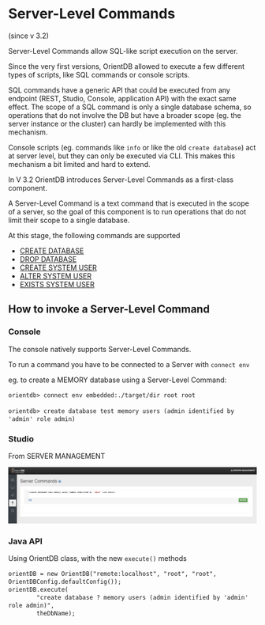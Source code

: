 # Server-Level Commands

(since v 3.2)

Server-Level Commands allow SQL-like script execution on the server.

Since the very first versions, OrientDB allowed to execute a few different types of scripts, like SQL commands or console scripts.

SQL commands have a generic API that could be executed from any endpoint (REST, Studio, Console, application API) with the exact same effect. The scope of a SQL command is only a single database schema, so operations that do not involve the DB but have a broader scope (eg. the server instance or the cluster) can hardly be implemented with this mechanism.

Console scripts (eg. commands like `info` or like the old `create database`) act at server level, but they can only be executed via CLI. This makes this mechanism a bit limited and hard to extend.

In V 3.2 OrientDB introduces Server-Level Commands as a first-class component.

A Server-Level Command is a text command that is executed in the scope of a server, so the goal of this component is to run operations that do not limit their scope to a single database.

At this stage, the following commands are supported

- [CREATE DATABASE](Create-Database.md)
- [DROP DATABASE](Drop-Database.md)
- [CREATE SYSTEM USER](Create-System-User.md)
- [ALTER SYSTEM USER](Alter-System-User.md)
- [EXISTS SYSTEM USER](Exists-System-User.md)

## How to invoke a Server-Level Command

### Console

The console natively supports Server-Level Commands. 

To run a command you have to be connected to a Server with `connect env`

eg. to create a MEMORY database using a Server-Level Command:

```
orientdb> connect env embedded:./target/dir root root

orientdb> create database test memory users (admin identified by 'admin' role admin)
```


### Studio


From SERVER MANAGEMENT

![Server Level Commands](../images/server-level-commands.png)

### Java API

Using OrientDB class, with the new `execute()` methods

```
orientDB = new OrientDB("remote:localhost", "root", "root", OrientDBConfig.defaultConfig());
orientDB.execute(
        "create database ? memory users (admin identified by 'admin' role admin)",
        theDbName);
    
```

